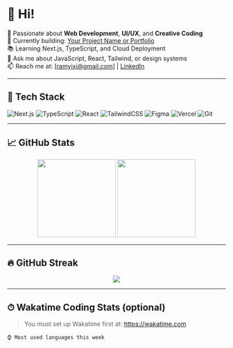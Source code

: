 # 👋 Hi!

🚀 Passionate about **Web Development**, **UI/UX**, and **Creative Coding**  
🎯 Currently building: [Your Project Name or Portfolio](https://yourwebsite.com)  
📚 Learning Next.js, TypeScript, and Cloud Deployment  
💬 Ask me about JavaScript, React, Tailwind, or design systems  
📫 Reach me at: [ramyixi@gmail.com] | [LinkedIn](https://linkedin.com/in/yourprofile)

---

## 🧰 Tech Stack

![Next.js](https://img.shields.io/badge/-Next.js-black?style=flat&logo=nextdotjs)
![TypeScript](https://img.shields.io/badge/-TypeScript-3178C6?style=flat&logo=typescript&logoColor=white)
![React](https://img.shields.io/badge/-React-61DAFB?style=flat&logo=react&logoColor=black)
![TailwindCSS](https://img.shields.io/badge/-Tailwind-38B2AC?style=flat&logo=tailwind-css)
![Figma](https://img.shields.io/badge/-Figma-F24E1E?style=flat&logo=figma&logoColor=white)
![Vercel](https://img.shields.io/badge/-Vercel-000?style=flat&logo=vercel)
![Git](https://img.shields.io/badge/-Git-F05032?style=flat&logo=git&logoColor=white)

---

## 📈 GitHub Stats

<p align="center">
  <img src="https://github-readme-stats.vercel.app/api?username=qruxz&show_icons=true&theme=tokyonight" height="180px"/>
  <img src="https://github-readme-stats.vercel.app/api/top-langs/?username=qruxz&layout=compact&theme=tokyonight" height="180px"/>
</p>

---

## 🔥 GitHub Streak

<p align="center">
  <img src="https://streak-stats.demolab.com?user=YOUR_GITHUB_USERNAME&theme=tokyonight&border_radius=5" />
</p>

---

## ⏱ Wakatime Coding Stats (optional)

> You must set up Wakatime first at: https://wakatime.com

```text
⌚ Most used languages this week
